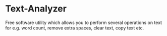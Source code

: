 # Text-Analyzer
Free software utility which allows you to perform several operations on text for e.g. word count, remove extra spaces, clear text, copy text etc.
